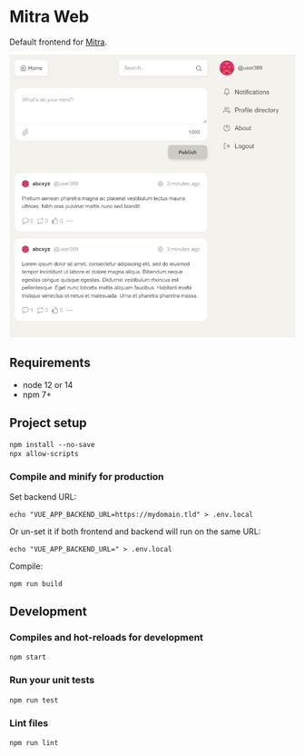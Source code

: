 # Mitra Web

Default frontend for [Mitra](https://codeberg.org/silverpill/mitra).

<img width="600" src="screenshot.png" alt="screenshot">

## Requirements

- node 12 or 14
- npm 7+

## Project setup

```
npm install --no-save
npx allow-scripts
```

### Compile and minify for production

Set backend URL:

```
echo "VUE_APP_BACKEND_URL=https://mydomain.tld" > .env.local
```

Or un-set it if both frontend and backend will run on the same URL:

```
echo "VUE_APP_BACKEND_URL=" > .env.local
```

Compile:

```
npm run build
```

## Development

### Compiles and hot-reloads for development

```
npm start
```

### Run your unit tests

```
npm run test
```

### Lint files

```
npm run lint
```
